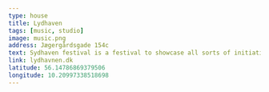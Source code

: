 ```yaml
---
type: house
title: Lydhaven
tags: [music, studio]
image: music.png
address: Jægergårdsgade 154c
text: Sydhaven festival is a festival to showcase all sorts of initiatives and culture that has been going on in the area.
link: lydhavnen.dk
latitude: 56.14786869379506
longitude: 10.20997338518698
---
```

